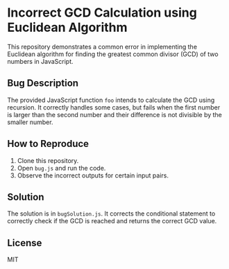 # Incorrect GCD Calculation using Euclidean Algorithm

This repository demonstrates a common error in implementing the Euclidean algorithm for finding the greatest common divisor (GCD) of two numbers in JavaScript.

## Bug Description
The provided JavaScript function `foo` intends to calculate the GCD using recursion. It correctly handles some cases, but fails when the first number is larger than the second number and their difference is not divisible by the smaller number.

## How to Reproduce
1. Clone this repository.
2. Open `bug.js` and run the code.
3. Observe the incorrect outputs for certain input pairs. 

## Solution
The solution is in `bugSolution.js`. It corrects the conditional statement to correctly check if the GCD is reached and returns the correct GCD value.

## License
MIT
